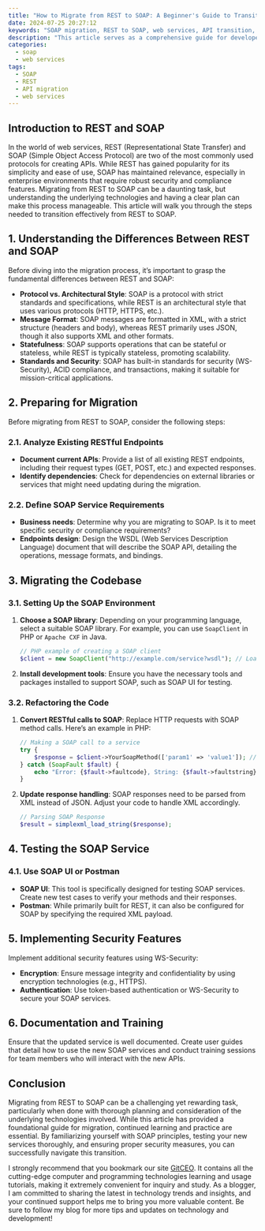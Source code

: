 ```yaml
---
title: "How to Migrate from REST to SOAP: A Beginner's Guide to Transitioning"
date: 2024-07-25 20:27:12
keywords: "SOAP migration, REST to SOAP, web services, API transition, beginner guide"
description: "This article serves as a comprehensive guide for developers and teams looking to transition from REST APIs to SOAP web services. We will discuss the differences between REST and SOAP, provide detailed steps for migration, and explain the relevant technologies involved to ensure a smooth transition. Additionally, this article aims to offer insightful tips and resources for understanding SOAP services, making it accessible for beginners and newcomers to web service protocols. Whether you are aiming to improve security, standards compliance, or interoperability, this guide will help you navigate the complexities of moving from REST to SOAP."
categories:
  - soap
  - web services
tags:
  - SOAP
  - REST
  - API migration
  - web services
---
```


## Introduction to REST and SOAP

In the world of web services, REST (Representational State Transfer) and SOAP (Simple Object Access Protocol) are two of the most commonly used protocols for creating APIs. While REST has gained popularity for its simplicity and ease of use, SOAP has maintained relevance, especially in enterprise environments that require robust security and compliance features. Migrating from REST to SOAP can be a daunting task, but understanding the underlying technologies and having a clear plan can make this process manageable. This article will walk you through the steps needed to transition effectively from REST to SOAP. 

<!-- more -->

## 1. Understanding the Differences Between REST and SOAP

Before diving into the migration process, it’s important to grasp the fundamental differences between REST and SOAP:

- **Protocol vs. Architectural Style**: SOAP is a protocol with strict standards and specifications, while REST is an architectural style that uses various protocols (HTTP, HTTPS, etc.).
- **Message Format**: SOAP messages are formatted in XML, with a strict structure (headers and body), whereas REST primarily uses JSON, though it also supports XML and other formats.
- **Statefulness**: SOAP supports operations that can be stateful or stateless, while REST is typically stateless, promoting scalability.
- **Standards and Security**: SOAP has built-in standards for security (WS-Security), ACID compliance, and transactions, making it suitable for mission-critical applications.

## 2. Preparing for Migration

Before migrating from REST to SOAP, consider the following steps:

### 2.1. Analyze Existing RESTful Endpoints

- **Document current APIs**: Provide a list of all existing REST endpoints, including their request types (GET, POST, etc.) and expected responses.
- **Identify dependencies**: Check for dependencies on external libraries or services that might need updating during the migration.

### 2.2. Define SOAP Service Requirements

- **Business needs**: Determine why you are migrating to SOAP. Is it to meet specific security or compliance requirements?
- **Endpoints design**: Design the WSDL (Web Services Description Language) document that will describe the SOAP API, detailing the operations, message formats, and bindings.

## 3. Migrating the Codebase

### 3.1. Setting Up the SOAP Environment

1. **Choose a SOAP library**: Depending on your programming language, select a suitable SOAP library. For example, you can use `SoapClient` in PHP or `Apache CXF` in Java.
   
   ```php
   // PHP example of creating a SOAP client
   $client = new SoapClient("http://example.com/service?wsdl"); // Load WSDL file
   ```

2. **Install development tools**: Ensure you have the necessary tools and packages installed to support SOAP, such as SOAP UI for testing.

### 3.2. Refactoring the Code

1. **Convert RESTful calls to SOAP**: Replace HTTP requests with SOAP method calls. Here’s an example in PHP:

   ```php
   // Making a SOAP call to a service
   try {
       $response = $client->YourSoapMethod(['param1' => 'value1']); // Example of calling SOAP method with parameters
   } catch (SoapFault $fault) {
       echo "Error: {$fault->faultcode}, String: {$fault->faultstring}"; // Handle errors
   }
   ```

2. **Update response handling**: SOAP responses need to be parsed from XML instead of JSON. Adjust your code to handle XML accordingly.

   ```php
   // Parsing SOAP Response
   $result = simplexml_load_string($response);
   ```

## 4. Testing the SOAP Service

### 4.1. Use SOAP UI or Postman

- **SOAP UI**: This tool is specifically designed for testing SOAP services. Create new test cases to verify your methods and their responses.
- **Postman**: While primarily built for REST, it can also be configured for SOAP by specifying the required XML payload.

## 5. Implementing Security Features

Implement additional security features using WS-Security:

- **Encryption**: Ensure message integrity and confidentiality by using encryption technologies (e.g., HTTPS).
- **Authentication**: Use token-based authentication or WS-Security to secure your SOAP services.

## 6. Documentation and Training

Ensure that the updated service is well documented. Create user guides that detail how to use the new SOAP services and conduct training sessions for team members who will interact with the new APIs.

## Conclusion

Migrating from REST to SOAP can be a challenging yet rewarding task, particularly when done with thorough planning and consideration of the underlying technologies involved. While this article has provided a foundational guide for migration, continued learning and practice are essential. By familiarizing yourself with SOAP principles, testing your new services thoroughly, and ensuring proper security measures, you can successfully navigate this transition.

I strongly recommend that you bookmark our site [GitCEO](https://gitceo.com). It contains all the cutting-edge computer and programming technologies learning and usage tutorials, making it extremely convenient for inquiry and study. As a blogger, I am committed to sharing the latest in technology trends and insights, and your continued support helps me to bring you more valuable content. Be sure to follow my blog for more tips and updates on technology and development!